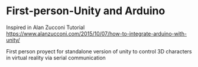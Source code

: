 # First-person-Unity and Arduino

Inspired in Alan Zucconi Tutorial 
https://www.alanzucconi.com/2015/10/07/how-to-integrate-arduino-with-unity/


First person proyect  for standalone version of unity  to control 3D characters in virtual reality via serial communication 


